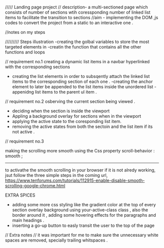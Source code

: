 ///// Landing page project
// description- a multi-sectioned page which consists of number of sections wtih coressponding number of linked list items to facilitate the transition to sections
//aim - implementing the DOM ,js codes to convert the project from a static to an interactive one .

//notes on my steps

///////// Steps illustration
-creating the golbal variables to store the most targeted elements in
-creatin the function that contains all the other functions and loops

// requirement no.1
creating a dynamic list items in a navbar hyperlinked with the corresponding sections

- creating the list elements in order to subsqently attach the linked list items to the corresponding section of each one .
  -creating the anchor element to later be appended to the list items inside the unordered list
  -appenidng list items to the parent ul item .

// requirement no.2
osberving the current section being viewed .

- deciding when the section is inside the viewport
- Appling a background overlay for sections when in the viewport
- applying the active state to the coresponding list item.
- removing the active states from both the sectoin and the list item if its not active .

// requirement no.3

making the scrolling more smooth
using the Css property scroll-behavior : smooth ;
*****
to activathe the smooth scrolling in your browser if it is not alredy working, jsut follow the three simple steps in the coming url,
https://www.tenforums.com/tutorials/112915-enable-disable-smooth-scrolling-google-chrome.html

EXTRA SPICES

- adding some more css styling like the gradient color at the top of every section overlay background using your-active-class class , also the border around it ,
  adding some hovering effects for the paragraphs and main headings .
- inserting a go-up button to easly transit the user to the top of the page

// Extra notes
// it was important for me to make sure the unnecessary white spaces are removed, specially trailing whitspaces .


